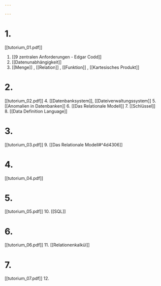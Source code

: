 ```yaml
---

---
```


# 1. 
[[tutorium_01.pdf]]
1. [[9 zentralen Anforderungen - Edgar Codd]]
2. [[Datenunabhängigkeit]]
3. [[Menge]] , [[Relation]] , [[Funktion]] , [[Kartesisches Produkt]] 

# 2. 
[[tutorium_02.pdf]]
4. [[Datenbanksystem]], [[Dateiverwaltungssystem]]
5. [[Anomalien in Datenbanken]] 
6. [[Das Relationale Modell]] 
7. [[Schlüssel]] 
8. [[Data Definition Language]]

# 3.
[[tutorium_03.pdf]]
9. [[Das Relationale Modell#^4d4306]]

# 4.
[[tutorium_04.pdf]]
# 5. 
[[tutorium_05.pdf]]
10. [[SQL]]

# 6.
[[tutorium_06.pdf]]
11. [[Relationenkalkül]]

# 7.
[[tutorium_07.pdf]]
12. 
